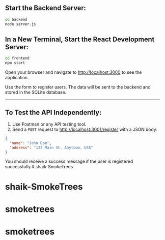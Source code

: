 ## Start the Backend Server:
```bash
cd backend
node server.js
```

## In a New Terminal, Start the React Development Server:
```bash
cd frontend
npm start
```

Open your browser and navigate to [http://localhost:3000](http://localhost:3000) to see the application.

Use the form to register users. The data will be sent to the backend and stored in the SQLite database.

---

## To Test the API Independently:

1. Use Postman or any API testing tool.
2. Send a `POST` request to [http://localhost:3001/register](http://localhost:3001/register) with a JSON body:

```json
{
  "name": "John Doe",
  "address": "123 Main St, Anytown, USA"
}
```

You should receive a success message if the user is registered successfully.# shaik-SmokeTrees
# shaik-SmokeTrees
# smoketrees
# smoketrees
